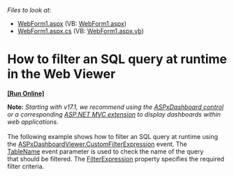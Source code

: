 <!-- default file list -->
*Files to look at*:

* [WebForm1.aspx](./CS/Dashboard_CustomFilterExpression_Web/WebForm1.aspx) (VB: [WebForm1.aspx](./VB/Dashboard_CustomFilterExpression_Web/WebForm1.aspx))
* [WebForm1.aspx.cs](./CS/Dashboard_CustomFilterExpression_Web/WebForm1.aspx.cs) (VB: [WebForm1.aspx.vb](./VB/Dashboard_CustomFilterExpression_Web/WebForm1.aspx.vb))
<!-- default file list end -->
# How to filter an SQL query at runtime in the Web Viewer
<!-- run online -->
**[[Run Online]](https://codecentral.devexpress.com/t339424/)**
<!-- run online end -->


<strong>Note:</strong> <em>Starting with v17.1, we recommend using the <a href="https://documentation.devexpress.com/Dashboard/CustomDocument16976.aspx">ASPxDashboard control</a> or a corresponding <a href="https://documentation.devexpress.com/Dashboard/CustomDocument16977.aspx">ASP.NET MVC extension</a> to display dashboards within web applications.</em><br><br>The following example shows how to filter an SQL query at runtime using the <a href="https://documentation.devexpress.com/#Dashboard/DevExpressDashboardWebASPxDashboardViewer_CustomFilterExpressiontopic">ASPxDashboardViewer.CustomFilterExpression</a> event. The <a href="https://documentation.devexpress.com/#CoreLibraries/DevExpressDataAccessCustomFilterExpressionEventArgs_TableNametopic">TableName</a> event parameter is used to check the name of the query that should be filtered. The <a href="https://documentation.devexpress.com/#CoreLibraries/DevExpressDataAccessCustomFilterExpressionEventArgs_FilterExpressiontopic">FilterExpression</a> property specifies the required filter criteria.

<br/>


